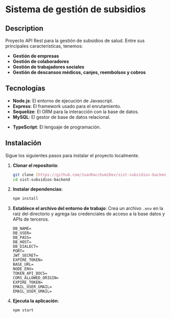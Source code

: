 # Sistema de gestión de subsidios

## Description

Proyecto API Rest para la gestión de subsidios de salud. Entre sus principales características, tenemos:

- **Gestión de empresas**
- **Gestión de colaboradores**
- **Gestión de trabajadores sociales**
- **Gestión de descansos médicos, canjes, reembolsos y cobros**

## Tecnologías

- **Node.js**: El entorno de ejecución de Javascript.
- **Express**: El framework usado para el enrutamiento.
- **Sequelize**: El ORM para la interacción con la base de datos.
- **MySQL**: El gestor de base de datos relacional.

* **TypeScript**: El lenguaje de programación.

## Instalación

Sigue los siguientes pasos para instalar el proyecto localmente.

1. **Clonar el repositorio**:

   ```bash
   git clone [https://github.com/JuanRacchumiDev/sist-subsidios-backend.git](https://github.com/JuanRacchumiDev/sist-subsidios-backend.git)
   cd sist-subsidios-backend
   ```

2. **Instalar dependencias**:

   ```bash
   npm install
   ```

3. **Establece el archivo del entorno de trabajo**:
   Crea un archivo `.env` en la raíz del directorio y agrega las credenciales de acceso a la base datos y APIs de terceros.

   ```
   DB_NAME=
   DB_USER=
   DB_PASS=
   DB_HOST=
   DB_DIALECT=
   PORT=
   JWT_SECRET=
   EXPIRE_TOKEN=
   BASE_URL=
   NODE_ENV=
   TOKEN_API_DOCS=
   CORS_ALLOWED_ORIGIN=
   EXPIRE_TOKEN=
   EMAIL_USER_GMAIL=
   EMAIL_USER_GMAIL=
   ```

4. **Ejecuta la aplicación**:
   ```
   npm start
   ```
